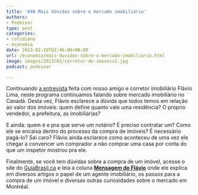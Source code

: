 ```yaml
---
title: '#40 Mais dúvidas sobre o mercado imobiliário'
authors:
- Podeixar
type: post
categories:
- cotidiano
- economia
date: 2013-02-28T02:46:08+00:00
url: /economia/mais-duvidas-sobre-o-mercado-imobiliario.html
image: images/2013/02/corretor-de-imoveis2.jpg
podcast: podeixar

---
```

Continuando [a entrevista][1] feita com nosso amigo e corretor imobiliário Flávio Lima, neste programa continuamos falando sobre mercado imobiliário no Canadá. Desta vez, Flávio esclarece a dúvida que todos temos em relação ao valor dos imóveis: quem define quanto vale uma residência? O próprio vendedor, a prefeitura, as imobiliárias?

E ainda: quem é e pra que serve um notário? É preciso contratar um? Como ele se encaixa dentro do processo da compra de imóveis? É necessário pagá-lo? Sai caro? Flávio ainda esclarece como aconteceu de uma vez ele chegar a convencer um comprador a não comprar uma casa por conta do que um inspetor mostrou pra ele.

Finalmente, se você tem dúvidas sobre a compra de um imóvel, acesse o site do [GuiaBrasil.ca][2] e leia a coluna **<a href="http://www.guiabrasil.ca/mensagem-do-flavio/" target="_blank">Mensagem do Flávio</a>** onde ele explica em diversos artigos o papel de um agente imobiliário, os passos para a compra de um imóvel e diversas outras curiosidades sobre o mercado em Montréal.

 [1]: http://www.podeixar.com/comprando-uma-casa-no-canada/ "Comprando uma casa no Canadá"
 [2]: http://www.guiabrasil.ca